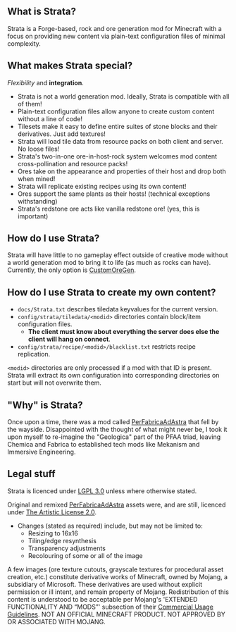 ## What is Strata?

Strata is a Forge-based, rock and ore generation mod for Minecraft with a focus on providing new content via plain-text configuration files of minimal complexity.

## What makes Strata special?

_Flexibility_ and **integration**.

- Strata is not a world generation mod. Ideally, Strata is compatible with all of them!
- Plain-text configuration files allow anyone to create custom content without a line of code!
- Tilesets make it easy to define entire suites of stone blocks and their derivatives. Just add textures!
- Strata will load tile data from resource packs on both client and server. No loose files!
- Strata's two-in-one ore-in-host-rock system welcomes mod content cross-pollination and resource packs!
- Ores take on the appearance and properties of their host and drop both when mined!
- Strata will replicate existing recipes using its own content!
- Ores support the same plants as their hosts! (technical exceptions withstanding)
- Strata's redstone ore acts like vanilla redstone ore! (yes, this is important)

## How do I use Strata?

Strata will have little to no gameplay effect outside of creative mode without a world generation mod to bring it to life (as much as rocks can have). Currently, the only option is [CustomOreGen](https://github.com/lawremi/CustomOreGen).

## How do I use Strata to create my own content?

- `docs/Strata.txt` describes tiledata keyvalues for the current version.
- `config/strata/tiledata/<modid>` directories contain block/item configuration files.
    - **The client must know about everything the server does else the client will hang on connect**.
- `config/strata/recipe/<modid>/blacklist.txt` restricts recipe replication.

`<modid>` directories are only processed if a mod with that ID is present. Strata will extract its own configuration into corresponding directories on start but will not overwrite them.

## "Why" is Strata?

Once upon a time, there was a mod called [PerFabricaAdAstra](https://github.com/lawremi/PerFabricaAdAstra) that fell by the wayside. Disappointed with the thought of what might never be, I took it upon myself to re-imagine the "Geologica" part of the PFAA triad, leaving Chemica and Fabrica to established tech mods like Mekanism and Immersive Engineering.

## Legal stuff

Strata is licenced under [LGPL 3.0](LICENCE.md) unless where otherwise stated.

Original and remixed [PerFabricaAdAstra](https://github.com/lawremi/PerFabricaAdAstra) assets were, and are still, licenced under [The Artistic License 2.0](artistic-v2.0.md).

- Changes (stated as required) include, but may not be limited to:
    - Resizing to 16x16
    - Tiling/edge resynthesis
    - Transparency adjustments
    - Recolouring of some or all of the image

A few images (ore texture cutouts, grayscale textures for procedural asset creation, etc.) constitute derivative works of Minecraft, owned by Mojang, a subsidiary of Microsoft. These derivatives are used without explicit permission or ill intent, and remain property of Mojang. Redistribution of this content is understood to be acceptable per Mojang's 'EXTENDED FUNCTIONALITY AND “MODS”' subsection of their [Commercial Usage Guidelines](https://account.mojang.com/terms?ref=ft#commercial). NOT AN OFFICIAL MINECRAFT PRODUCT. NOT APPROVED BY OR ASSOCIATED WITH MOJANG.